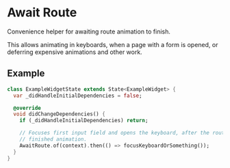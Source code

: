 # Await Route

Convenience helper for awaiting route animation to finish.

This allows animating in keyboards, when a page with a form is opened, or deferring expensive animations and other work.

## Example

```dart
class ExampleWidgetState extends State<ExampleWidget> {
  var _didHandleInitialDependencies = false;

  @override
  void didChangeDependencies() {
    if (_didHandleInitialDependencies) return;

    // Focuses first input field and opens the keyboard, after the route has
    // finished animation.
    AwaitRoute.of(context).then(() => focusKeyboardOrSomething());
  }
}
```
